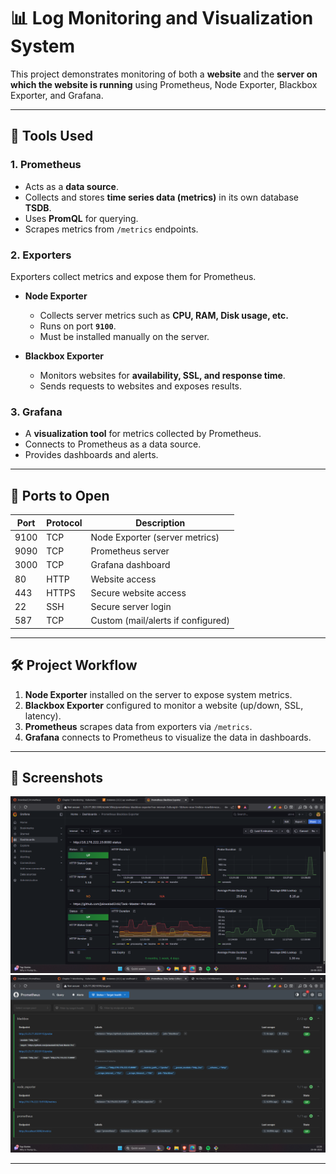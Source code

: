 # 📊 Log Monitoring and Visualization System

This project demonstrates monitoring of both a **website** and the **server on which the website is running** using Prometheus, Node Exporter, Blackbox Exporter, and Grafana.

---

## 🚀 Tools Used

### 1. Prometheus
- Acts as a **data source**.
- Collects and stores **time series data (metrics)** in its own database **TSDB**.
- Uses **PromQL** for querying.
- Scrapes metrics from `/metrics` endpoints.

### 2. Exporters
Exporters collect metrics and expose them for Prometheus.

- **Node Exporter**  
  - Collects server metrics such as **CPU, RAM, Disk usage, etc.**  
  - Runs on port **`9100`**.  
  - Must be installed manually on the server.  

- **Blackbox Exporter**  
  - Monitors websites for **availability, SSL, and response time**.  
  - Sends requests to websites and exposes results.  

### 3. Grafana
- A **visualization tool** for metrics collected by Prometheus.  
- Connects to Prometheus as a data source.  
- Provides dashboards and alerts.

---

## 📡 Ports to Open

| Port | Protocol | Description |
|------|----------|-------------|
| 9100 | TCP      | Node Exporter (server metrics) |
| 9090 | TCP      | Prometheus server |
| 3000 | TCP      | Grafana dashboard |
| 80   | HTTP     | Website access |
| 443  | HTTPS    | Secure website access |
| 22   | SSH      | Secure server login |
| 587  | TCP      | Custom (mail/alerts if configured) |

---

## 🛠️ Project Workflow

1. **Node Exporter** installed on the server to expose system metrics.  
2. **Blackbox Exporter** configured to monitor a website (up/down, SSL, latency).  
3. **Prometheus** scrapes data from exporters via `/metrics`.  
4. **Grafana** connects to Prometheus to visualize the data in dashboards.  

---

## 📸 Screenshots


![Grafana Dashboard](./screenshots/Grafana_application_health.png)  
![Prometheus Targets](./screenshots/prometheus.png)

---


